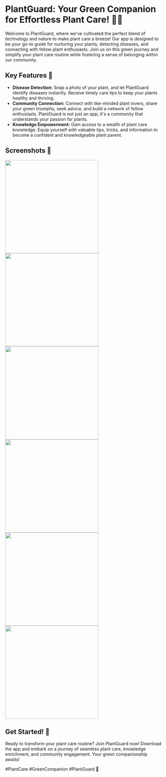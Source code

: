 # PlantGuard: Your Green Companion for Effortless Plant Care! 🌱📱

Welcome to PlantGuard, where we've cultivated the perfect blend of technology and nature to make plant care a breeze! Our app is designed to be your go-to guide for nurturing your plants, detecting diseases, and connecting with fellow plant enthusiasts. Join us on this green journey and simplify your plant care routine while fostering a sense of belonging within our community.

## Key Features 🌿
- **Disease Detection:** Snap a photo of your plant, and let PlantGuard identify diseases instantly. Receive timely care tips to keep your plants healthy and thriving.
- **Community Connection:** Connect with like-minded plant lovers, share your green triumphs, seek advice, and build a network of fellow enthusiasts. PlantGuard is not just an app; it's a community that understands your passion for plants.
- **Knowledge Empowerment:** Gain access to a wealth of plant care knowledge. Equip yourself with valuable tips, tricks, and information to become a confident and knowledgeable plant parent.

## Screenshots 📸

<img src="https://github.com/rushabhbhatiya21/plant_guard/assets/77784150/686860d4-6b19-4eee-91b3-393d9d6afa82" width="300">
<img src="https://github.com/rushabhbhatiya21/plant_guard/assets/77784150/a4924b4f-cad1-4994-aeec-5fdb2acb4bda" width="300">
<img src="https://github.com/rushabhbhatiya21/plant_guard/assets/77784150/ed4624d3-d7f0-49b7-b8a5-cea30d76c109" width="300">
<img src="https://github.com/rushabhbhatiya21/plant_guard/assets/77784150/e706d832-96a8-465f-9faa-93ae518f626b" width="300">
<img src="https://github.com/rushabhbhatiya21/plant_guard/assets/77784150/0592e77e-c936-4aaf-84c0-eea6588e3396" width="300">
<img src="https://github.com/rushabhbhatiya21/plant_guard/assets/77784150/4bc4892d-214f-4c31-8657-137de82e4e2b" width="300">

## Get Started! 🚀

Ready to transform your plant care routine? Join PlantGuard now! Download the app and embark on a journey of seamless plant care, knowledge enrichment, and community engagement. Your green companionship awaits!

#PlantCare #GreenCompanion #PlantGuard 🌱
